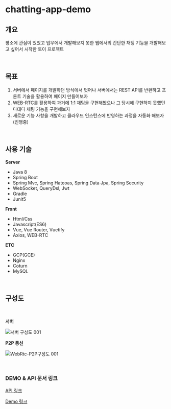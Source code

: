 # chatting-app-demo

## 개요 

평소에 관심이 있었고 업무에서 개발해보지 못한 웹에서의 간단한 채팅 기능을 개발해보고 싶어서 시작한 토이 프로젝트

<br>

## 목표

1. 서버에서 페이지를 개발하던 방식에서 벗어나 서버에서는 REST API를 반환하고 프론트 기술을 활용하여 페이지 만들어보자
2. WEB-RTC를 활용하여 과거에 1:1 채팅을 구현해봤으나 그 당시에 구현하지 못했던 다대다 채팅 기능을 구현해보자
3. 새로운 기능 사항을 개발하고 클라우드 인스턴스에 반영하는 과정을 자동화 해보자(진행중)

<br>

## 사용 기술

**Server**
- Java 8
- Spring Boot
- Spring Mvc, Spring Hateoas, Spring Data Jpa, Spring Security
- WebSocket, QueryDsl, Jwt
- Gradle
- Junit5

**Front**
- Html/Css
- Javascript(ES6)
- Vue, Vue Router, Vuetify
- Axios, WEB-RTC

**ETC**
- GCP(GCE)
- Nginx
- Coturn
- MySQL

<br>

## 구성도

<br>

**서버**

![서버 구성도 001](https://user-images.githubusercontent.com/50852963/131971546-8563180c-7f16-4414-861b-f02cece6bed1.png)

**P2P 통신**

![WebRtc-P2P구성도 001](https://user-images.githubusercontent.com/50852963/131971617-69313f50-80bf-46e7-b4bd-192778d10f14.png)


<br>

### DEMO & API 문서 링크

[API 링크](http://hschat.ml:8081/docs/index.html)

[Demo 링크](https://hschat.ml/)

<br>
